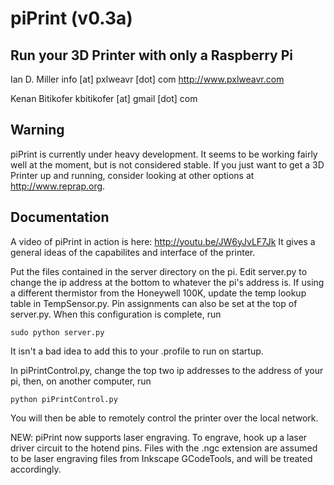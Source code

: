 # piPrint (v0.3a)
## Run your 3D Printer with only a Raspberry Pi

Ian D. Miller
info [at] pxlweavr [dot] com
http://www.pxlweavr.com

Kenan Bitikofer
kbitikofer [at] gmail [dot] com

## Warning
piPrint is currently under heavy development.  It seems to be working fairly well at the moment, but is not considered stable.  If you just want to get a 3D Printer up and running, consider looking at other options at http://www.reprap.org.

## Documentation
A video of piPrint in action is here: http://youtu.be/JW6yJvLF7Jk  It gives a general ideas of the capabilites and interface of the printer.

Put the files contained in the server directory on the pi.  Edit server.py to change the ip address at the bottom to whatever the pi's address is.  If using a different thermistor from the Honeywell 100K, update the temp lookup table in TempSensor.py.  Pin assignments can also be set at the top of server.py.  When this configuration is complete, run

    sudo python server.py
    
It isn't a bad idea to add this to your .profile to run on startup.

In piPrintControl.py, change the top two ip addresses to the address of your pi, then, on another computer, run

    python piPrintControl.py
    
You will then be able to remotely control the printer over the local network.

NEW: piPrint now supports laser engraving.  To engrave, hook up a laser driver circuit to the hotend pins.  Files with the .ngc extension are assumed to be laser engraving files from Inkscape GCodeTools, and will be treated accordingly.